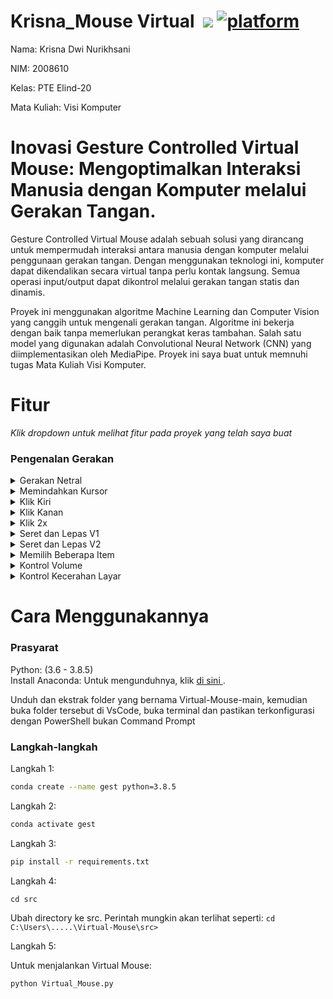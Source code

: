 # Krisna_Mouse Virtual &nbsp;[![](https://img.shields.io/badge/python-3.8.5-blue.svg)](https://www.python.org/downloads/) [![platform](https://img.shields.io/badge/platform-windows-green.svg)](https://github.com/krisnadn11/Gesture-Controlled-Virtual-Mouse) 

Nama: Krisna Dwi Nurikhsani

NIM: 2008610

Kelas: PTE Elind-20

Mata Kuliah: Visi Komputer

# Inovasi Gesture Controlled Virtual Mouse: Mengoptimalkan Interaksi Manusia dengan Komputer melalui Gerakan Tangan. 
Gesture Controlled Virtual Mouse adalah sebuah solusi yang dirancang untuk mempermudah interaksi antara manusia dengan komputer melalui penggunaan gerakan tangan. Dengan menggunakan teknologi ini, komputer dapat dikendalikan secara virtual tanpa perlu kontak langsung. Semua operasi input/output dapat dikontrol melalui gerakan tangan statis dan dinamis.

Proyek ini menggunakan algoritme Machine Learning dan Computer Vision yang canggih untuk mengenali gerakan tangan. Algoritme ini bekerja dengan baik tanpa memerlukan perangkat keras tambahan. Salah satu model yang digunakan adalah Convolutional Neural Network (CNN) yang diimplementasikan oleh MediaPipe. Proyek ini saya buat untuk memnuhi tugas Mata Kuliah Visi Komputer.

# Fitur
_Klik dropdown untuk melihat fitur pada proyek yang telah saya buat_ <br>

### Pengenalan Gerakan
<details>
<summary>Gerakan Netral</summary>
  <img src="https://github.com/krisnadn11/Gesture-Controlled-Virtual-Mouse/blob/main/Demo%20Proyek%20Visi%20Komputer/Gerakan%20Netral.gif" alt="Gerakan Netral" width="771" height="400"><br>
  <figcaption>Gerakan Netral, digunakan untuk menahan atau menghentikan eksekusi gerakan saat ini.</figcaption>
</details>
 
<details>
<summary>Memindahkan Kursor</summary>
  <img src="https://github.com/krisnadn11/Gesture-Controlled-Virtual-Mouse/blob/main/Demo%20Proyek%20Visi%20Komputer/Memindahkan%20Kursor.gif" alt="Memindahkan Kursor" width="771" height="400"><br>
  <figcaption>Kursor ditetapkan ke titik tengah telunjuk dan ujung jari tengah. Gerakan ini memindahkan kursor ke lokasi yang diinginkan. Kecepatan gerakan kursor kurang lebih sebanding dengan kecepatan tangan.</figcaption>
</details>

<details>
<summary>Klik Kiri</summary>
<img src="https://github.com/krisnadn11/Gesture-Controlled-Virtual-Mouse/blob/main/Demo%20Proyek%20Visi%20Komputer/Klik%20Kiri.gif" alt="Klik Kiri" width="771" height="400"><br>
 <figcaption>Gerakan untuk sekali klik kiri</figcaption>
</details>

<details>
<summary>Klik Kanan</summary>
<img src="https://github.com/krisnadn11/Gesture-Controlled-Virtual-Mouse/blob/main/Demo%20Proyek%20Visi%20Komputer/Klik%20Kanan.gif" alt="Klik Kanan" width="771" height="400"><br>
 <figcaption>Gerakan untuk sekali klik kanan</figcaption>
</details>

<details>
<summary>Klik 2x</summary>
<img src="https://github.com/krisnadn11/Gesture-Controlled-Virtual-Mouse/blob/main/Demo%20Proyek%20Visi%20Komputer/Klik%202x.gif" alt="Klik 2x" width="771" height="400"><br>
 <figcaption>Gerakan untuk klik kiri 2x</figcaption>
</details>

<details>
<summary>Seret dan Lepas V1</summary>
<img src="https://github.com/krisnadn11/Gesture-Controlled-Virtual-Mouse/blob/main/Demo%20Proyek%20Visi%20Komputer/Seret%20dan%20Lepas%20V1.gif" alt="Seret dan Lepas V1" width="771" height="400"><br>
 <figcaption>Gerakan fungsional untuk seret dan lepas. Dapat digunakan dalam menyeret/memindahkan file dari satu folder ke folder lainnya</figcaption>
</details>

<details>
<summary>Seret dan Lepas V2</summary>
<img src="https://github.com/krisnadn11/Gesture-Controlled-Virtual-Mouse/blob/main/Demo%20Proyek%20Visi%20Komputer/Seret%20dan%20Lepas%20V2.gif" alt="Seret dan Lepas V2" width="771" height="400"><br>
 <figcaption>Tidak jauh beda seperti gerakan sebelumnya, namun gerakan ini lebih mudah saat dipraktikan.</figcaption>
</details>

<details>
<summary>Memilih Beberapa Item</summary>
<img src="https://github.com/krisnadn11/Gesture-Controlled-Virtual-Mouse/blob/main/Demo%20Proyek%20Visi%20Komputer/Memilih%20Beberapa%20File.gif" alt="Memilih Beberapa File" width="771" height="400"><br>
 <figcaption>Gerakan untuk memilih beberapa file</figcaption>
</details>

<details>
<summary>Kontrol Volume</summary>
<img src="https://github.com/krisnadn11/Gesture-Controlled-Virtual-Mouse/blob/main/Demo%20Proyek%20Visi%20Komputer/Kontrol%20Volume.gif" alt="Kontrol Volume" width="771" height="400"><br>
 <figcaption>Gerakan Dinamis untuk kontrol Volume. Laju kenaikan/penurunan volume sebanding dengan jarak yang dipindahkan oleh gerakan mencubit dari titik awal. </figcaption>
</details>

<details>
<summary>Kontrol Kecerahan Layar</summary>
<img src="https://github.com/krisnadn11/Gesture-Controlled-Virtual-Mouse/blob/main/Demo%20Proyek%20Visi%20Komputer/Kontrol%20Kecerahan%20Layar.gif" alt="Kontrol Kecerahan Layar" width="771" height="400"><br>
 <figcaption>Gerakan Dinamis untuk kontrol Kecerahan. Laju peningkatan/penurunan kecerahan sebanding dengan jarak yang dipindahkan oleh gerakan mencubit dari titik awal. </figcaption>
</details>

# Cara Menggunakannya
### Prasyarat

Python: (3.6 - 3.8.5)<br>
Install Anaconda: Untuk mengunduhnya, klik [ di sini ](https://www.anaconda.com/products/individual).

Unduh dan ekstrak folder yang bernama Virtual-Mouse-main, kemudian buka folder tersebut di VsCode, buka terminal dan pastikan terkonfigurasi dengan PowerShell bukan Command Prompt

### Langkah-langkah

  Langkah 1:
  ```bash
  conda create --name gest python=3.8.5
  ```
  
  Langkah 2:
  ```bash
  conda activate gest
  ```
  
  Langkah 3:  
  ```bash
  pip install -r requirements.txt
  ```
  
  Langkah 4:
  ```
  cd src
  ```
  Ubah directory ke src. Perintah mungkin akan terlihat seperti: `cd C:\Users\.....\Virtual-Mouse\src>`
  
  
  Langkah 5:
  
  Untuk menjalankan Virtual Mouse:
  ```bash 
  python Virtual_Mouse.py
  ```
